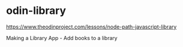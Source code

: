 # odin-library

https://www.theodinproject.com/lessons/node-path-javascript-library

Making a Library App - Add books to a library